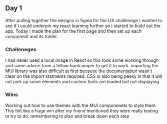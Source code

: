 ## Day 1
After pulling together the designs in figma for the UX challenege I wanted to see if I could underpin my react learning further so I started to build out the app.
Today i made the plan for the first page and then set up each component and its folder.

### Challeneges
I had never used a local image in React so this took some working through and some advice from a fellow bootcamper to get it to work.
importing the MUI library was also difficult at first because the documentation wasn't clear on the import statments required.
CSS is also being pesky in that it will not pick up some elements and custom fonts are loaded but not displaying

### Wins
Working out how to use themes with the MUI componenets to style them. This felt like a huge win after my friend mentioned they were really testing to try to do.
remembering to plan and break down each step
